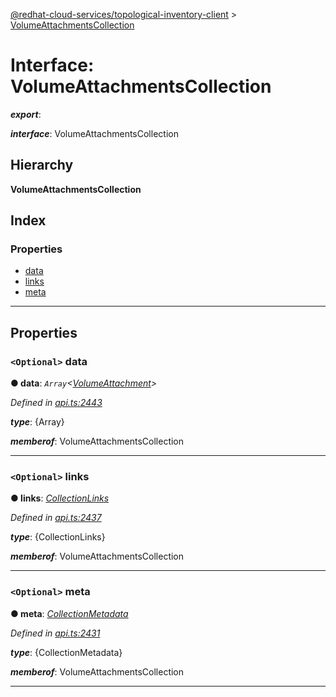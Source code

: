 [@redhat-cloud-services/topological-inventory-client](../README.md) > [VolumeAttachmentsCollection](../interfaces/volumeattachmentscollection.md)

# Interface: VolumeAttachmentsCollection

*__export__*: 

*__interface__*: VolumeAttachmentsCollection

## Hierarchy

**VolumeAttachmentsCollection**

## Index

### Properties

* [data](volumeattachmentscollection.md#data)
* [links](volumeattachmentscollection.md#links)
* [meta](volumeattachmentscollection.md#meta)

---

## Properties

<a id="data"></a>

### `<Optional>` data

**● data**: *`Array`<[VolumeAttachment](volumeattachment.md)>*

*Defined in [api.ts:2443](https://github.com/RedHatInsights/javascript-clients/blob/master/packages/topological-inventory/api.ts#L2443)*

*__type__*: {Array}

*__memberof__*: VolumeAttachmentsCollection

___
<a id="links"></a>

### `<Optional>` links

**● links**: *[CollectionLinks](collectionlinks.md)*

*Defined in [api.ts:2437](https://github.com/RedHatInsights/javascript-clients/blob/master/packages/topological-inventory/api.ts#L2437)*

*__type__*: {CollectionLinks}

*__memberof__*: VolumeAttachmentsCollection

___
<a id="meta"></a>

### `<Optional>` meta

**● meta**: *[CollectionMetadata](collectionmetadata.md)*

*Defined in [api.ts:2431](https://github.com/RedHatInsights/javascript-clients/blob/master/packages/topological-inventory/api.ts#L2431)*

*__type__*: {CollectionMetadata}

*__memberof__*: VolumeAttachmentsCollection

___

